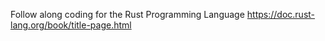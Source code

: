 Follow along coding for the Rust Programming Language
https://doc.rust-lang.org/book/title-page.html